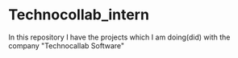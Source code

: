 # Technocollab_intern
In this repository I have the projects which I am doing(did) with the company "Technocallab Software"
